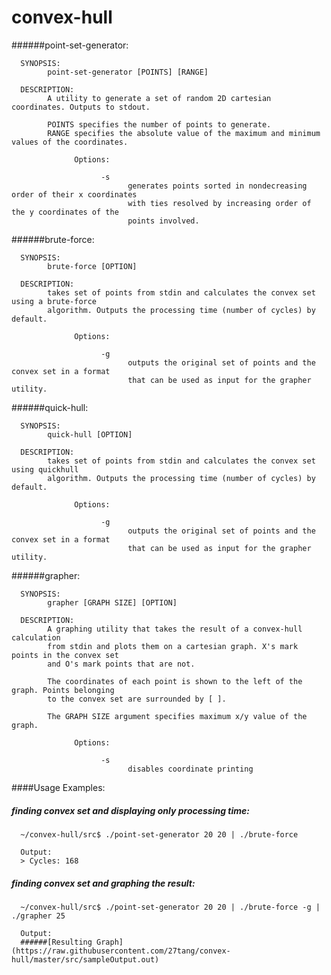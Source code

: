# convex-hull


######point-set-generator:

      SYNOPSIS:
            point-set-generator [POINTS] [RANGE]

      DESCRIPTION:
            A utility to generate a set of random 2D cartesian coordinates. Outputs to stdout.
            
            POINTS specifies the number of points to generate.
            RANGE specifies the absolute value of the maximum and minimum values of the coordinates.
          
                  Options:

                        -s
                              generates points sorted in nondecreasing order of their x coordinates
                              with ties resolved by increasing order of the y coordinates of the 
                              points involved.
            
######brute-force:

      SYNOPSIS:
            brute-force [OPTION]
      
      DESCRIPTION:
            takes set of points from stdin and calculates the convex set using a brute-force
            algorithm. Outputs the processing time (number of cycles) by default.
            
                  Options:

                        -g 
                              outputs the original set of points and the convex set in a format
                              that can be used as input for the grapher utility.

      
######quick-hull:

      SYNOPSIS:
            quick-hull [OPTION]
      
      DESCRIPTION:
            takes set of points from stdin and calculates the convex set using quickhull
            algorithm. Outputs the processing time (number of cycles) by default.
            
                  Options:

                        -g 
                              outputs the original set of points and the convex set in a format
                              that can be used as input for the grapher utility.
                  
######grapher:

      SYNOPSIS: 
            grapher [GRAPH SIZE] [OPTION]
      
      DESCRIPTION:
            A graphing utility that takes the result of a convex-hull calculation
            from stdin and plots them on a cartesian graph. X's mark points in the convex set
            and O's mark points that are not.
            
            The coordinates of each point is shown to the left of the graph. Points belonging
            to the convex set are surrounded by [ ].
            
            The GRAPH SIZE argument specifies maximum x/y value of the graph.
            
                  Options:

                        -s
                              disables coordinate printing
            
            
####Usage Examples:

##### finding convex set and displaying only processing time:
      ~/convex-hull/src$ ./point-set-generator 20 20 | ./brute-force

      Output:
      > Cycles: 168

##### finding convex set and graphing the result:
      ~/convex-hull/src$ ./point-set-generator 20 20 | ./brute-force -g | ./grapher 25
      
      Output:
      ######[Resulting Graph](https://raw.githubusercontent.com/27tang/convex-hull/master/src/sampleOutput.out)
